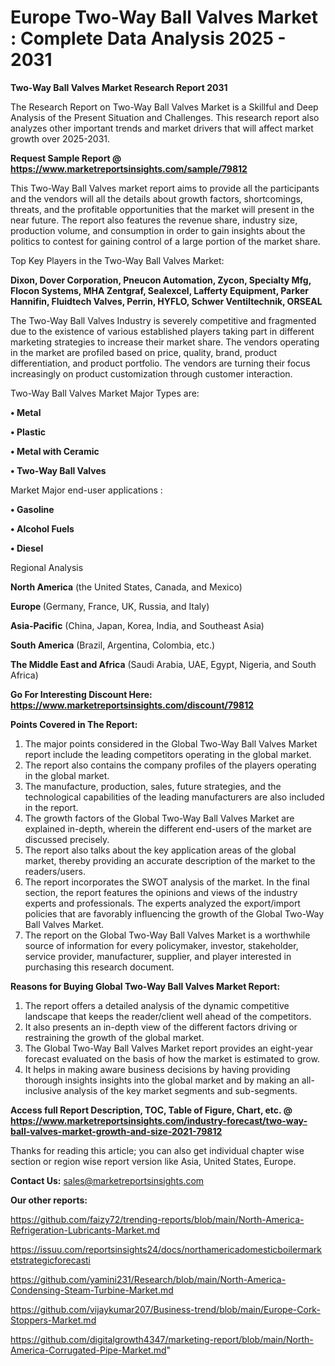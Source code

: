 # Europe Two-Way Ball Valves Market : Complete Data Analysis 2025 - 2031

<strong>Two-Way Ball Valves Market Research Report 2031</strong>

The Research Report on Two-Way Ball Valves Market is a Skillful and Deep Analysis of the Present Situation and Challenges. This research report also analyzes other important trends and market drivers that will affect market growth over 2025-2031.

<strong>Request Sample Report @ <a href=https://www.marketreportsinsights.com/sample/79812>https://www.marketreportsinsights.com/sample/79812</a></strong>

This Two-Way Ball Valves market report aims to provide all the participants and the vendors will all the details about growth factors, shortcomings, threats, and the profitable opportunities that the market will present in the near future. The report also features the revenue share, industry size, production volume, and consumption in order to gain insights about the politics to contest for gaining control of a large portion of the market share.

Top Key Players in the Two-Way Ball Valves Market:

<strong>Dixon, Dover Corporation, Pneucon Automation, Zycon, Specialty Mfg, Flocon Systems, MHA Zentgraf, Sealexcel, Lafferty Equipment, Parker Hannifin, Fluidtech Valves, Perrin, HYFLO, Schwer Ventiltechnik, ORSEAL</strong>

The Two-Way Ball Valves Industry is severely competitive and fragmented due to the existence of various established players taking part in different marketing strategies to increase their market share. The vendors operating in the market are profiled based on price, quality, brand, product differentiation, and product portfolio. The vendors are turning their focus increasingly on product customization through customer interaction.

Two-Way Ball Valves Market Major Types are:

<strong>• Metal

• Plastic

• Metal with Ceramic

• Two-Way Ball Valves</strong>

Market Major end-user applications :

<strong>• Gasoline

• Alcohol Fuels

• Diesel</strong>

Regional Analysis

</u><strong><b>North America</b></strong> (the United States, Canada, and Mexico)

<strong><b>Europe </b></strong>(Germany, France, UK, Russia, and Italy)

<strong><b>Asia-Pacific</b></strong> (China, Japan, Korea, India, and Southeast Asia)

<strong><b>South America</b></strong> (Brazil, Argentina, Colombia, etc.)

<strong><b>The Middle East and Africa</b></strong> (Saudi Arabia, UAE, Egypt, Nigeria, and South Africa)

<strong>Go For Interesting Discount Here: <a href=https://www.marketreportsinsights.com/discount/79812>https://www.marketreportsinsights.com/discount/79812</a></strong>

<strong>Points Covered in The Report:</strong>
<ol>
  <li>The major points considered in the Global Two-Way Ball Valves Market report include the leading competitors operating in the global market.</li>
  <li>The report also contains the company profiles of the players operating in the global market.</li>
  <li>The manufacture, production, sales, future strategies, and the technological capabilities of the leading manufacturers are also included in the report.</li>
  <li>The growth factors of the Global Two-Way Ball Valves Market are explained in-depth, wherein the different end-users of the market are discussed precisely.</li>
  <li>The report also talks about the key application areas of the global market, thereby providing an accurate description of the market to the readers/users.</li>
  <li>The report incorporates the SWOT analysis of the market. In the final section, the report features the opinions and views of the industry experts and professionals. The experts analyzed the export/import policies that are favorably influencing the growth of the Global Two-Way Ball Valves Market.</li>
  <li>The report on the Global Two-Way Ball Valves Market is a worthwhile source of information for every policymaker, investor, stakeholder, service provider, manufacturer, supplier, and player interested in purchasing this research document.</li>
</ol>
<strong>Reasons for Buying Global Two-Way Ball Valves Market Report:</strong>

<ol>
  <li>The report offers a detailed analysis of the dynamic competitive landscape that keeps the reader/client well ahead of the competitors.</li>
  <li>It also presents an in-depth view of the different factors driving or restraining the growth of the global market.</li>
  <li>The Global Two-Way Ball Valves Market report provides an eight-year forecast evaluated on the basis of how the market is estimated to grow.</li>
  <li>It helps in making aware business decisions by having providing thorough insights insights into the global market and by making an all-inclusive analysis of the key market segments and sub-segments.</li>
</ol>
<strong>Access full Report Description, TOC, Table of Figure, Chart, etc. @ <a href=https://www.marketreportsinsights.com/industry-forecast/two-way-ball-valves-market-growth-and-size-2021-79812>https://www.marketreportsinsights.com/industry-forecast/two-way-ball-valves-market-growth-and-size-2021-79812</a></strong>


Thanks for reading this article; you can also get individual chapter wise section or region wise report version like Asia, United States, Europe.

<strong>Contact Us:</strong>
sales@marketreportsinsights.com

<strong>Our other reports:</strong>

<a href=https://github.com/faizy72/trending-reports/blob/main/North-America-Refrigeration-Lubricants-Market.md>https://github.com/faizy72/trending-reports/blob/main/North-America-Refrigeration-Lubricants-Market.md</a>

<a href=https://issuu.com/reportsinsights24/docs/northamericadomesticboilermarketstrategicforecasti>https://issuu.com/reportsinsights24/docs/northamericadomesticboilermarketstrategicforecasti</a>

<a href=https://github.com/yamini231/Research/blob/main/North-America-Condensing-Steam-Turbine-Market.md>https://github.com/yamini231/Research/blob/main/North-America-Condensing-Steam-Turbine-Market.md</a>

<a href=https://github.com/vijaykumar207/Business-trend/blob/main/Europe-Cork-Stoppers-Market.md>https://github.com/vijaykumar207/Business-trend/blob/main/Europe-Cork-Stoppers-Market.md</a>

<a href=https://github.com/digitalgrowth4347/marketing-report/blob/main/North-America-Corrugated-Pipe-Market.md>https://github.com/digitalgrowth4347/marketing-report/blob/main/North-America-Corrugated-Pipe-Market.md</a>"
